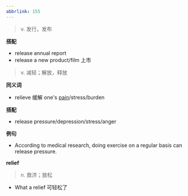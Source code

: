 ```yaml
---
abbrlink: 155
---
```

> v. 发行，发布

**搭配**
- release annual report
- release a new product/film 上市

>v. 减轻；解放，释放

**同义词**
- relieve 缓解 one's [pain](pain.md)/stress/burden

**搭配**
- release pressure/depression/stress/anger

**例句**
- According to medical research, doing exercise on a regular basis can release pressure.

**relief**
> n. 救济；放松

- What a relief 可轻松了